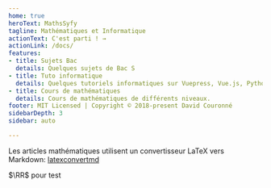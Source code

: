 ```yaml
---
home: true
heroText: MathsSyfy
tagline: Mathématiques et Informatique
actionText: C'est parti ! →
actionLink: /docs/
features:
- title: Sujets Bac
  details: Quelques sujets de Bac S
- title: Tuto informatique
  details: Quelques tutoriels informatiques sur Vuepress, Vue.js, Python, LaTeX...
- title: Cours de mathématiques
  details: Cours de mathématiques de différents niveaux.
footer: MIT Licensed | Copyright © 2018-present David Couronné
sidebarDepth: 3
sidebar: auto

---
```


Les articles mathématiques utilisent un convertisseur LaTeX vers Markdown: [latexconvertmd](https://loving-booth-d9d454.netlify.com/)


$\RR$ pour test